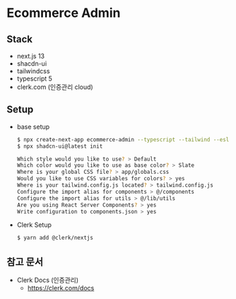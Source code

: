 # Ecommerce Admin

## Stack

- next.js 13
- shacdn-ui
- tailwindcss
- typescript 5
- clerk.com (인증관리 cloud)

## Setup

- base setup

  ```bash
  $ npx create-next-app ecommerce-admin --typescript --tailwind --eslint
  $ npx shadcn-ui@latest init

  Which style would you like to use? > Default
  Which color would you like to use as base color? > Slate
  Where is your global CSS file? > app/globals.css
  Would you like to use CSS variables for colors? > yes
  Where is your tailwind.config.js located? > tailwind.config.js
  Configure the import alias for components > @/components
  Configure the import alias for utils > @/lib/utils
  Are you using React Server Components? > yes
  Write configuration to components.json > yes
  ```

- Clerk Setup
  ```bash
  $ yarn add @clerk/nextjs
  ```

## 참고 문서

- Clerk Docs (인증관리)
  - https://clerk.com/docs
